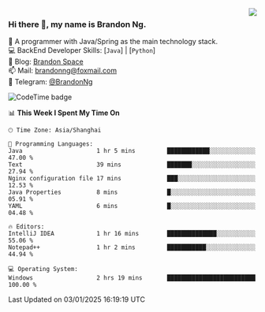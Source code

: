 <img  align="right" src="https://github-readme-stats-brandon0824.vercel.app/api/top-langs/?username=brandon0824&layout=compact">

### Hi there 👋, my name is Brandon Ng.

🌱 A programmer with Java/Spring as the main technology stack.  
💻 BackEnd Developer Skills: [`Java`] | [`Python`]  
📝 Blog: [Brandon Space](https://brandonng.tech)  
📫 Mail: brandonng@foxmail.com  
📰 Telegram: [@BrandonNg](https://t.me/BrandonNg24)  

![CodeTime badge](https://img.shields.io/endpoint?style=flat-square&url=https%3A%2F%2Fapi.codetime.dev%2Fshield%3Fid%3D128%26project%3D%26in%3D604800000)

<!--START_SECTION:waka-->
📊 **This Week I Spent My Time On** 

```text
🕑︎ Time Zone: Asia/Shanghai

💬 Programming Languages: 
Java                     1 hr 5 mins         ████████████░░░░░░░░░░░░░   47.00 % 
Text                     39 mins             ███████░░░░░░░░░░░░░░░░░░   27.94 % 
Nginx configuration file 17 mins             ███░░░░░░░░░░░░░░░░░░░░░░   12.53 % 
Java Properties          8 mins              █░░░░░░░░░░░░░░░░░░░░░░░░   05.91 % 
YAML                     6 mins              █░░░░░░░░░░░░░░░░░░░░░░░░   04.48 % 

🔥 Editors: 
IntelliJ IDEA            1 hr 16 mins        ██████████████░░░░░░░░░░░   55.06 % 
Notepad++                1 hr 2 mins         ███████████░░░░░░░░░░░░░░   44.94 % 

💻 Operating System: 
Windows                  2 hrs 19 mins       █████████████████████████   100.00 % 
```


 Last Updated on 03/01/2025 16:19:19 UTC
<!--END_SECTION:waka-->

